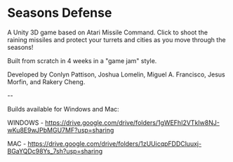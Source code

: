 # Seasons Defense

A Unity 3D game based on Atari Missile Command. Click to shoot the raining missiles and protect your turrets and cities as you move through the seasons!

Built from scratch in 4 weeks in a "game jam" style.

Developed by Conlyn Pattison, Joshua Lomelin, Miguel A. Francisco, Jesus Morfin, and Rakery Cheng. 

--

Builds available for Windows and Mac:

WINDOWS - https://drive.google.com/drive/folders/1gWEFhI2VTkIw8NJ-wKu8E9wJPbMGU7MF?usp=sharing

MAC - https://drive.google.com/drive/folders/1zUUicqpFDDCluuxj-BGaYQDc98Ys_7sh?usp=sharing
